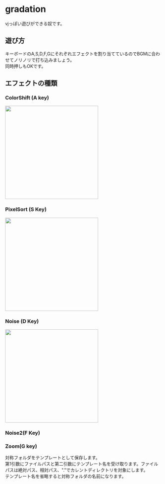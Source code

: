# gradation

vjっぽい遊びができる奴です。

## 遊び方

キーボードのA,S,D,F,Gにそれぞれエフェクトを割り当てているのでBGMに合わせてノリノリで打ち込みましょう。  
同時押しもOKです。

## エフェクトの種類
### ColorShift (A key)
<img src="https://i.imgur.com/9P2vdWX.gif" style="width:300px"/>  

### PixelSort (S Key)
<img src="https://i.imgur.com/4m4vpxG.gif" style="width:300px"/>  

### Noise (D Key)
<img src="https://i.imgur.com/3m87noL.gif" style="width:300px"/>  

### Noise2(F Key)

### Zoom(G key)
対称フォルダをテンプレートとして保存します。  
第1引数にファイルパスと第二引数にテンプレート名を受け取ります。ファイルパスは絶対パス、相対パス、"."でカレントディレクトリを対象にします。  
テンプレート名を省略すると対称フォルダの名前になります。
